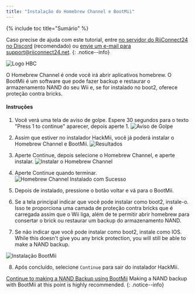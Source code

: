 ```yaml
---
title: "Instalação do Homebrew Channel e BootMii"
---
```


{% include toc title="Sumário" %}

Caso precise de ajuda com este tutorial, entre [no servidor do RiiConnect24 no Discord](https://discord.gg/b4Y7jfD) (recomendado) ou [envie um e-mail para support@riiconnect24.net](mailto:support@riiconnect24.net).
{: .notice--info}

![Logo HBC](/images/hbc.png)

O Homebrew Channel é onde você irá abrir aplicativos homebrew. O BootMii é um software que pode fazer backup e restaurar o armazenamento NAND do seu Wii e, se for instalado no boot2, oferece proteção contra bricks.

#### Instruções

1. Você verá uma tela de aviso de golpe. Espere 30 segundos para o texto "Press 1 to continue" aparecer, depois aperte 1. ![Aviso de Golpe](/images/Wii/ScamScreen.png)

2. Assim que estiver no instalador HackMii, você já poderá instalar o Homebrew Channel e BootMii. ![Resultados](/images/Wii/Results.png)

3. Aperte Continue, depois selecione o Homebrew Channel, e aperte instalar. ![Instalar o Homebrew Channel](/images/Wii/InstallHomebrewChannel.png)

4. Aperte Continue quando terminar. ![Homebrew Channel Instalado com Sucesso](/images/Wii/SuccessHBC.png)

5. Depois de instalado, pressione o botão voltar e vá para o BootMii.
6. Se a tela principal indicar que você pode instalar como boot2, instale-o. Isso te proporciona uma camada de proteção contra bricks que é  carregada assim que o Wii liga, além de te permitir abrir homebrew para consertar o brick ou restaurar um backup do armazenamento NAND.
7. Se não indicar que você pode instalar como boot2, instale como IOS. While this doesn't give you any brick protection, you will still be able to make a NAND backup.

![Instalação BootMii](/images/Wii/InstallBootMii.jpg)

8. Após concluído, selecione `Continue` para sair do instalador HackMii.

[Continue to making a NAND Backup using BootMii](bootmii) Making a NAND backup with BootMii at this point is highly recommended.
{: .notice--info}
